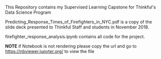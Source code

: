 This Repository contains my Supervised Learning Capstone for Thinkful's Data Science Program

Predicting_Response_Times_of_Firefighters_in_NYC.pdf is a copy of the slide deck presented to Thinkful Staff and students in November 2018.

firefighter_response_analysis.ipynb contains all code for the project.


**NOTE** if Notebook is not rendering please copy the url and go to https://nbviewer.jupyter.org/ to view the file


